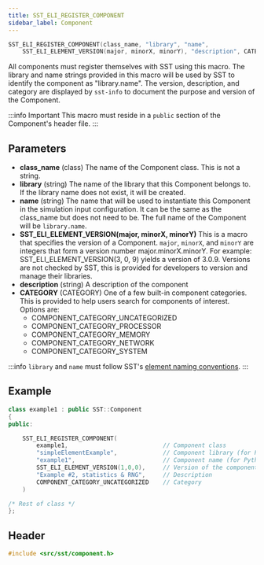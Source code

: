 ```yaml
---
title: SST_ELI_REGISTER_COMPONENT
sidebar_label: Component
---
```


```cpp
SST_ELI_REGISTER_COMPONENT(class_name, "library", "name", 
    SST_ELI_ELEMENT_VERSION(major, minorX, minorY), "description", CATEGORY)
```

All components must register themselves with SST using this macro. The library and name strings provided in this macro 
will be used by SST to identify the component as "library.name". The version, description, and category are displayed 
by `sst-info` to document the purpose and version of the Component.

:::info Important
This macro must reside in a `public` section of the Component's header file.
:::


## Parameters

* **class_name** (class) The name of the Component class. This is not a string.
* **library** (string) The name of the library that this Component belongs to. If the library name does not exist, it will be created.
* **name** (string) The name that will be used to instantiate this Component in the simulation input configuration. It can be the same as the class_name but does not need to be. The full name of the Component will be `library.name`.
* **SST_ELI_ELEMENT_VERSION(major, minorX, minorY)** This is a macro that specifies the version of a Component. `major`, `minorX`, and `minorY` are integers that form a version number major.minorX.minorY. For example: SST_ELI_ELEMENT_VERSION(3, 0, 9) yields a version of 3.0.9. Versions are not checked by SST, this is provided for developers to version and manage their libraries.
* **description** (string) A description of the component
* **CATEGORY** (CATEGORY) One of a few built-in component categories. This is provided to help users search for components of interest. Options are:
  * COMPONENT_CATEGORY_UNCATEGORIZED
  * COMPONENT_CATEGORY_PROCESSOR
  * COMPONENT_CATEGORY_MEMORY
  * COMPONENT_CATEGORY_NETWORK
  * COMPONENT_CATEGORY_SYSTEM


:::info
`library` and `name` must follow SST's [element naming conventions](../../../guides/dev/naming.md).
:::

## Example

```cpp
class example1 : public SST::Component
{
public:

    SST_ELI_REGISTER_COMPONENT(
        example1,                           // Component class
        "simpleElementExample",             // Component library (for Python/library lookup)
        "example1",                         // Component name (for Python/library lookup)
        SST_ELI_ELEMENT_VERSION(1,0,0),     // Version of the component (not related to SST version)
        "Example #2, statistics & RNG",     // Description
        COMPONENT_CATEGORY_UNCATEGORIZED    // Category
    )

/* Rest of class */
};

```

## Header
```cpp
#include <src/sst/component.h>
```